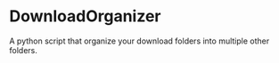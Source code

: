 # DownloadOrganizer
A python script that organize your download folders into multiple other folders.
